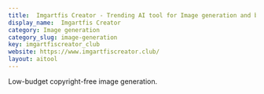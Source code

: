 ```yaml
---
title:  Imgartfis Creator - Trending AI tool for Image generation and best alternatives
display_name:  Imgartfis Creator
category: Image generation
category_slug: image-generation
key: imgartfiscreator_club
website: https://www.imgartfiscreator.club/
layout: aitool
---
```


Low-budget copyright-free image generation.
